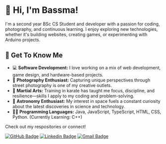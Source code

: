 # 👋 **Hi, I'm Bassma!**

I'm a second year BSc CS Student and developer with a passion for coding, photography, and continuous learning. I enjoy exploring new technologies, whether it's building websites, creating games, or experimenting with Arduino projects. 

## 🍵 Get To Know Me
- 💻 **Software Development:** I love working on a mix of web development, game design, and hardware-based projects.
- 📸 **Photography Enthusiast:** Capturing unique perspectives through street photography is one of my creative outlets.
- 🥋 **Martial Arts:** Training in karate has taught me focus, discipline, and resilience—skills I apply to my coding and problem-solving.
- 🌌 **Astronomy Enthusiast:** My interest in space fuels a constant curiosity about the latest discoveries in science and technology.
- 👩‍💻 **Programming Languages:** Java, JavaScript, TypeScript, HTML, CSS, Python. (Currently Learning: C++)

Check out my respositories or connect!

[![GitHub Badge](https://img.shields.io/badge/-GitHub-purple?style=flat-square&logo=GitHub&logoColor=white&link=https://github.com/BassmaSali)](https://github.com/BassmaSali) 
[![Linkedin Badge](https://img.shields.io/badge/-LinkedIn-blue?style=flat-square&logo=Linkedin&logoColor=white&link=https://www.linkedin.com/in/bassmasalimane/)](https://www.linkedin.com/in/bassmasalimane)
[![Gmail Badge](https://img.shields.io/badge/-Gmail-d14836?style=flat-square&logo=Gmail&logoColor=white&link=mail@bsalimane@gmail.com)](mail@bsalimane@gmail.com)



